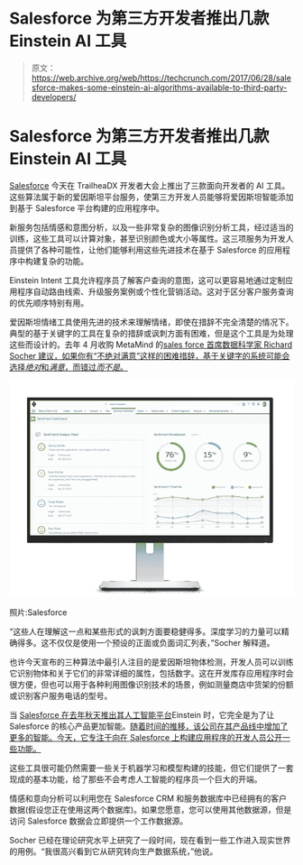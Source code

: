 # Salesforce 为第三方开发者推出几款 Einstein AI 工具 

> 原文：<https://web.archive.org/web/https://techcrunch.com/2017/06/28/salesforce-makes-some-einstein-ai-algorithms-available-to-third-party-developers/>

# Salesforce 为第三方开发者推出几款 Einstein AI 工具

[Salesforce](https://web.archive.org/web/20221204150149/https://www.salesforce.com/) 今天在 TrailheaDX 开发者大会上推出了三款面向开发者的 AI 工具。这些算法属于新的爱因斯坦平台服务，使第三方开发人员能够将爱因斯坦智能添加到基于 Salesforce 平台构建的应用程序中。

新服务包括情感和意图分析，以及一些非常复杂的图像识别分析工具，经过适当的训练，这些工具可以计算对象，甚至识别颜色或大小等属性。这三项服务为开发人员提供了各种可能性，让他们能够利用这些先进技术在基于 Salesforce 的应用程序中构建复杂的功能。

Einstein Intent 工具允许程序员了解客户查询的意图，这可以更容易地通过定制应用程序自动路由线索、升级服务案例或个性化营销活动。这对于区分客户服务查询的优先顺序特别有用。

爱因斯坦情绪工具使用先进的技术来理解情绪，即使在措辞不完全清楚的情况下。典型的基于关键字的工具在复杂的措辞或讽刺方面有困难，但是这个工具是为处理这些而设计的。去年 4 月收购 MetaMind 的[sales force 首席数据科学家 Richard Socher 建议，如果你有“不绝对满意”这样的困难措辞，基于关键字的系统可能会选择*绝对*和*满意*，而错过*而不是*。](https://web.archive.org/web/20221204150149/https://beta.techcrunch.com/2016/04/04/saleforce-acquires-metamind/)

![](img/789beac96ed34e36bcb4a87013ce29c5.png)

照片:Salesforce

“这些人在理解这一点和某些形式的讽刺方面要稳健得多。深度学习的力量可以精确得多。这不仅仅是使用一个预设的正面或负面词汇列表，”Socher 解释道。

也许今天宣布的三种算法中最引人注目的是爱因斯坦物体检测，开发人员可以训练它识别物体和关于它们的非常详细的属性，包括数字。这在开发库存应用程序时会很方便，但也可以用于各种利用图像识别技术的场景，例如测量商店中货架的份额或识别客户服务电话的型号。

当 [Salesforce 在去年秋天推出其人工智能平台](https://web.archive.org/web/20221204150149/https://beta.techcrunch.com/2016/09/18/salesforce-turns-its-attention-to-artificial-intelligence-with-salesforce-einstein/)Einstein 时，它完全是为了让 Salesforce 的核心产品更加智能。[随着时间的推移，该公司在其产品线中增加了更多的智能。今天，它专注于向在 Salesforce 上构建应用程序的开发人员公开一些功能。](https://web.archive.org/web/20221204150149/https://beta.techcrunch.com/2017/03/07/salesforce-einstein-ai-can-generate-models-automatically/)

这些工具很可能仍然需要一些关于机器学习和模型构建的技能，但它们提供了一套现成的基本功能，给了那些不会考虑人工智能的程序员一个巨大的开端。

情感和意向分析可以利用您在 Salesforce CRM 和服务数据库中已经拥有的客户数据(假设您正在使用这两个数据库)。如果您愿意，您可以使用其他数据源，但是访问 Salesforce 数据会立即提供一个工作数据源。

Socher 已经在理论研究水平上研究了一段时间，现在看到一些工作进入现实世界的用例。“我很高兴看到它从研究转向生产数据系统，”他说。